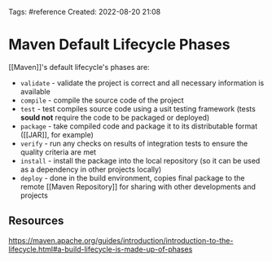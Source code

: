 Tags: #reference 
Created: 2022-08-20 21:08

# Maven Default Lifecycle Phases
[[Maven]]'s default lifecycle's phases are:
- `validate` - validate the project is correct and all necessary information is available
- `compile` - compile the source code of the project
- `test` - test compiles source code using a usit testing framework (tests **sould not** require the code to be packaged or deployed)
- `package` - take compiled code and package it to its distributable format ([[JAR]], for example)
- `verify` - run any checks on results of integration tests to ensure the quality criteria are met
- `install` - install the package into the local repository (so it can be used as a dependency in other projects locally)
- `deploy` - done in the build environment, copies final package to the remote [[Maven Repository]] for sharing with other developments and projects

## Resources
https://maven.apache.org/guides/introduction/introduction-to-the-lifecycle.html#a-build-lifecycle-is-made-up-of-phases
